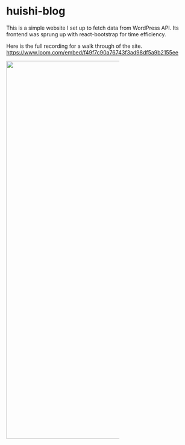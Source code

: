 # huishi-blog

This is a simple website I set up to fetch data from WordPress API. Its frontend was sprung up with react-bootstrap for time efficiency.

Here is the full recording for a walk through of the site.
https://www.loom.com/embed/f49f7c90a76743f3ad98df5a9b2155ee


<img style="max-width:300px;" src="https://cdn.loom.com/sessions/thumbnails/f49f7c90a76743f3ad98df5a9b2155ee-with-play.gif" width="1000px">





